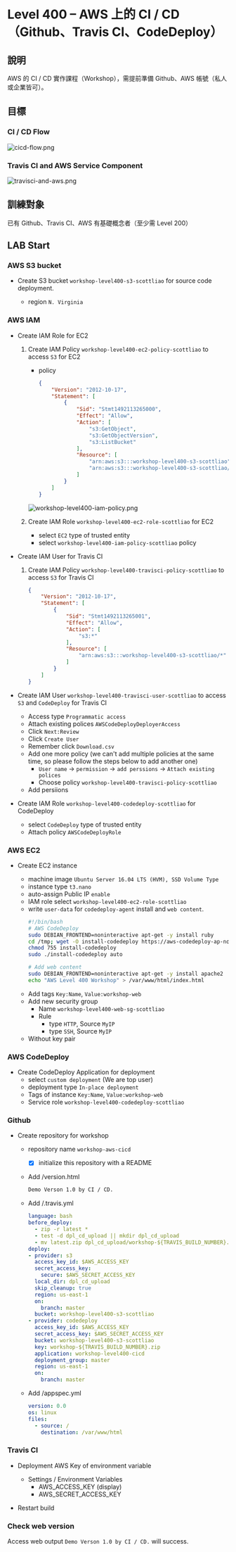 # Level 400 – AWS 上的 CI / CD（Github、Travis CI、CodeDeploy）

## 說明

AWS 的 CI / CD 實作課程（Workshop），需提前準備 Github、AWS 帳號（私人或企業皆可）。

## 目標

### CI / CD Flow 

![cicd-flow.png](images/cicd-flow.png)

### Travis CI and AWS Service Component

![travisci-and-aws.png](images/travisci-and-aws.png)

## 訓練對象

已有 Github、Travis CI、AWS 有基礎概念者（至少需 Level 200）

## LAB Start

### AWS S3 bucket

-  Create S3 bucket `workshop-level400-s3-scottliao` for source code deployment.

    - region `N. Virginia`

### AWS IAM

-  Create IAM Role for EC2

    1.  Create IAM Policy `workshop-level400-ec2-policy-scottliao` to access `S3` for EC2

        - policy
    
            ```json
            {
                "Version": "2012-10-17",
                "Statement": [
                    {
                        "Sid": "Stmt1492113265000",
                        "Effect": "Allow",
                        "Action": [
                            "s3:GetObject",
                            "s3:GetObjectVersion",
                            "s3:ListBucket"
                        ],
                        "Resource": [
                            "arn:aws:s3:::workshop-level400-s3-scottliao",
                            "arn:aws:s3:::workshop-level400-s3-scottliao/*"
                        ]
                    }
                ]
            }
            ```

        ![workshop-level400-iam-policy.png](images/workshop-level400-iam-policy.png)

    2. Create IAM Role `workshop-level400-ec2-role-scottliao` for EC2
    
        - select `EC2` type of trusted entity
        - select `workshop-level400-iam-policy-scottliao` policy

- Create IAM User for Travis CI

    1. Create IAM Policy `workshop-level400-travisci-policy-scottliao` to access `S3` for Travis CI

        ```json
        {
            "Version": "2012-10-17",
            "Statement": [
                {
                    "Sid": "Stmt1492113265001",
                    "Effect": "Allow",
                    "Action": [
                        "s3:*"
                    ],
                    "Resource": [
                        "arn:aws:s3:::workshop-level400-s3-scottliao/*"
                    ]
                }
            ]
        }
        ```

- Create IAM User `workshop-level400-travisci-user-scottliao` to access `S3` and `CodeDeploy` for Travis CI
    
    - Access type `Programmatic access`
    - Attach existing polices `AWSCodeDeployDeployerAccess`
    - Click `Next:Review`
    - Click `Create User`
    - Remember click `Download.csv`
    - Add one more policy (we can't add multiple policies at the same time, so please follow the steps below to add another one)
        - `User name` -> `permission` -> `add perssions` -> `Attach existing polices`
        - Choose policy `workshop-level400-travisci-policy-scottliao`
    - Add persiions
    
- Create IAM Role `workshop-level400-codedeploy-scottliao` for CodeDeploy

    - select `CodeDeploy` type of trusted entity
    - Attach policy `AWSCodeDeployRole` 

### AWS EC2

- Create EC2 instance
    
    - machine image `Ubuntu Server 16.04 LTS (HVM), SSD Volume Type`
    - instance type `t3.nano`
    - auto-assign Public IP `enable`
    - IAM role select `workshop-level400-ec2-role-scottliao`
    - write `user-data` for `codedeploy-agent` install and `web content`.
        ```bash
        #!/bin/bash
        # AWS CodeDeploy
        sudo DEBIAN_FRONTEND=noninteractive apt-get -y install ruby
        cd /tmp; wget -O install-codedeploy https://aws-codedeploy-ap-northeast-1.s3.amazonaws.com/latest/install
        chmod 755 install-codedeploy
        sudo ./install-codedeploy auto
        
        # Add web content
        sudo DEBIAN_FRONTEND=noninteractive apt-get -y install apache2
        echo "AWS Level 400 Workshop" > /var/www/html/index.html
        ```
    - Add tags `Key:Name`, `Value:workshop-web`
    - Add new security group
        - Name `workshop-level400-web-sg-scottliao`
        - Rule
            - type `HTTP`, Source `MyIP`
            - type `SSH`, Source `MyIP`
    - Without key pair

### AWS CodeDeploy

- Create CodeDeploy Application for deployment
    - select `custom deployment` (We are top user)
    - deployment type `In-place deployment`
    - Tags of instance `Key:Name`, `Value:workshop-web`
    - Service role `workshop-level400-codedeploy-scottliao`

### Github

- Create repository  for workshop
    - repository name `workshop-aws-cicd`

      - [x] initialize this repository with a README

    - Add /version.html
        ```html
        Demo Verson 1.0 by CI / CD.
        ```
    - Add /.travis.yml
        ```yaml
        language: bash
        before_deploy:
          - zip -r latest *
          - test -d dpl_cd_upload || mkdir dpl_cd_upload
          - mv latest.zip dpl_cd_upload/workshop-${TRAVIS_BUILD_NUMBER}.zip
        deploy:
        - provider: s3
          access_key_id: $AWS_ACCESS_KEY
          secret_access_key: 
            secure: $AWS_SECRET_ACCESS_KEY
          local_dir: dpl_cd_upload
          skip_cleanup: true
          region: us-east-1
          on:
            branch: master
          bucket: workshop-level400-s3-scottliao
        - provider: codedeploy
          access_key_id: $AWS_ACCESS_KEY
          secret_access_key: $AWS_SECRET_ACCESS_KEY
          bucket: workshop-level400-s3-scottliao
          key: workshop-${TRAVIS_BUILD_NUMBER}.zip
          application: workshop-level400-cicd
          deployment_group: master
          region: us-east-1
          on:
            branch: master
        ```

    - Add /appspec.yml
        ```yaml
        version: 0.0
        os: linux
        files:
          - source: /
            destination: /var/www/html
        ```
### Travis CI

- Deployment AWS Key of environment variable
    - Settings / Environment Variables
        - AWS_ACCESS_KEY (display)
        - AWS_SECRET_ACCESS_KEY

- Restart build

### Check web version

Access web output `Demo Verson 1.0 by CI / CD.` will success.
